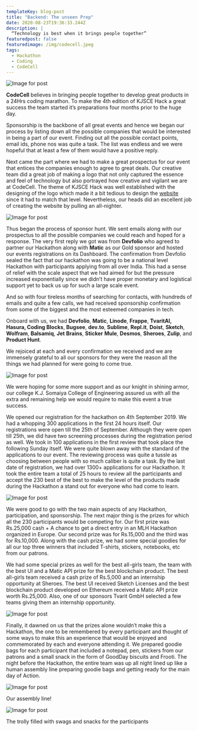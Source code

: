 ```yaml
---
templateKey: blog-post
title: "Backend: The unseen Prep"
date: 2020-08-23T19:36:33.244Z
description: |
  “Technology is best when it brings people together”
featuredpost: false
featuredimage: /img/codecell.jpeg
tags:
  - Hackathon
  - Coding
  - CodeCell
---
```

<!--StartFragment-->

![Image for post](https://miro.medium.com/max/3868/1*ymK8itoMF_FGYdF5EuWY6g.jpeg)



**CodeCell** believes in bringing people together to develop great products in a 24Hrs coding marathon. To make the 4th edition of KJSCE Hack a great success the team started it’s preparations four months prior to the huge day.

Sponsorship is the backbone of all great events and hence we began our process by listing down all the possible companies that would be interested in being a part of our event. Finding out all the possible contact points, email ids, phone nos was quite a task. The list was endless and we were hopeful that at least a few of them would have a positive reply.

Next came the part where we had to make a great prospectus for our event that entices the companies enough to agree to great deals. Our creative team did a great job of making a logo that not only captured the essence and feel of technology but also portrayed how creative and vigilant we are at CodeCell. The theme of KJSCE Hack was well established with the designing of the logo which made it a bit tedious to design the [website](http://hack.kjscecodecell.com/) since it had to match that level. Nevertheless, our heads did an excellent job of creating the website by pulling an all-nighter.

![Image for post](https://miro.medium.com/max/735/1*lXynEcULxAOgnFRl1kv2_A.gif)

Thus began the process of sponsor hunt. We sent emails along with our prospectus to all the possible companies we could reach and hoped for a response. The very first reply we got was from **Devfolio** who agreed to partner our Hackathon along with **Matic** as our Gold sponsor and hosted our events registrations on its Dashboard. The confirmation from Devfolio sealed the fact that our hackathon was going to be a national level Hackathon with participants applying from all over India. This had a sense of relief with the scale aspect that we had aimed for but the pressure increased exponentially since we didn’t have proper monetary and logistical support yet to back us up for such a large scale event.

And so with four tireless months of searching for contacts, with hundreds of emails and quite a few calls, we had received sponsorship confirmation from some of the biggest and the most esteemed companies in tech.

Onboard with us, we had **Devfolio**, **Matic**, **Linode**, **Frappe**, **TvaritAI, Hasura, Coding Blocks**, **Bugsee**, **dev.to**, **Sublime**, **Repl.it**, **Doist**, **Sketch**, **Wolfram**, **Balsamiq**, **Jet** **Brains**, **Sticker** **Mule**, **Desmos**, **Sheroes**, **Zulip**, and **Product Hunt**.

We rejoiced at each and every confirmation we received and we are immensely grateful to all our sponsors for they were the reason all the things we had planned for were going to come true.

![Image for post](https://miro.medium.com/max/1600/1*lZAmdpG31MRSMA2LxU8AVQ.jpeg)

We were hoping for some more support and as our knight in shining armor, our college K.J. Somaiya College of Engineering assured us with all the extra and remaining help we would require to make this event a true success.

We opened our registration for the hackathon on 4th September 2019. We had a whopping 300 applications in the first 24 hours itself. Our registrations were open till the 25th of September. Although they were open till 25th, we did have two screening processes during the registration period as well. We took in 100 applications in the first review that took place the following Sunday itself. We were quite blown away with the standard of the applications to our event. The reviewing process was quite a tussle as choosing between people with so much caliber is quite a task. By the last date of registration, we had over 1300+ applications for our Hackathon. It took the entire team a total of 25 hours to review all the participants and accept the 230 best of the best to make the level of the products made during the Hackathon a stand out for everyone who had come to learn.

![Image for post](https://miro.medium.com/max/1555/1*CXuWnCxjA0AG5NkT6ExpPg.jpeg)

We were good to go with the two main aspects of any Hackathon, participation, and sponsorship. The next major thing is the prizes for which all the 230 participants would be competing for. Our first prize was Rs.25,000 cash + A chance to get a direct entry in an MLH Hackathon organized in Europe. Our second prize was for Rs.15,000 and the third was for Rs.10,000. Along with the cash prize, we had some special goodies for all our top three winners that included T-shirts, stickers, notebooks, etc from our patrons.

We had some special prizes as well for the best all-girls team, the team with the best UI and a Matic API prize for the best blockchain product. The best all-girls team received a cash prize of Rs.5,000 and an internship opportunity at Sheroes. The best UI received Sketch Licenses and the best blockchain product developed on Ethereum received a Matic API prize worth Rs.25,000. Also, one of our sponsors Tvarit GmbH selected a few teams giving them an internship opportunity.

![Image for post](https://miro.medium.com/max/1345/1*nCCD59hAOuHIZt5bXPECBQ.jpeg)

Finally, it dawned on us that the prizes alone wouldn’t make this a Hackathon, the one to be remembered by every participant and thought of some ways to make this an experience that would be enjoyed and commemorated by each and everyone attending it. We prepared goodie bags for each participant that included a notepad, pen, stickers from our patrons and a small snack in the form of GoodDay biscuits and Frooti. The night before the Hackathon, the entire team was up all night lined up like a human assembly line preparing goodie bags and getting ready for the main day of Action.

![Image for post](https://miro.medium.com/max/750/1*HFvw0qlDrkaXOHY_Gbh1DQ.gif)

Our assembly line!

![Image for post](https://miro.medium.com/max/1356/1*R0_7EwssK5lZc60pgXjFFg.jpeg)

The trolly filled with swags and snacks for the participants

<!--EndFragment-->
